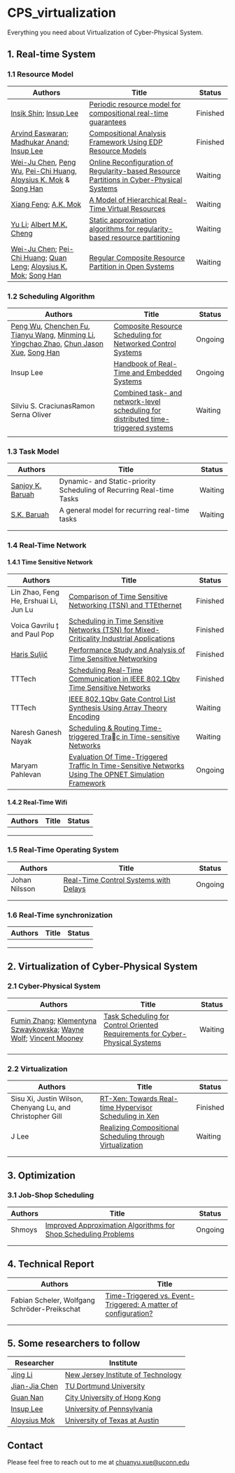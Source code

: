 # CPS_virtualization
Everything you need about Virtualization of Cyber-Physical System.

## 1. Real-time System

### 1.1 Resource Model

| Authors                                                      | Title                                                        | Status   |
| ------------------------------------------------------------ | ------------------------------------------------------------ | -------- |
| [Insik Shin](https://ieeexplore.ieee.org/author/37648754600); [Insup Lee](https://ieeexplore.ieee.org/author/37279665300) | [Periodic resource model for compositional real-time guarantees](https://ieeexplore.ieee.org/stamp/stamp.jsp?tp=&arnumber=1253249) | Finished |
| [Arvind Easwaran](https://ieeexplore.ieee.org/author/37681053400); [Madhukar Anand](https://ieeexplore.ieee.org/author/37399475000); [Insup Lee](https://ieeexplore.ieee.org/author/37279665300) | [Compositional Analysis Framework Using EDP Resource Models](https://ieeexplore.ieee.org/stamp/stamp.jsp?tp=&arnumber=4408298) | Finished |
| [Wei-Ju Chen](https://link.springer.com/article/10.1007/s11241-021-09364-5#auth-Wei_Ju-Chen),  [Peng Wu](https://link.springer.com/article/10.1007/s11241-021-09364-5#auth-Peng-Wu),  [Pei-Chi Huang](https://link.springer.com/article/10.1007/s11241-021-09364-5#auth-Pei_Chi-Huang),  [Aloysius K. Mok](https://link.springer.com/article/10.1007/s11241-021-09364-5#auth-Aloysius_K_-Mok) &  [Song Han](https://link.springer.com/article/10.1007/s11241-021-09364-5#auth-Song-Han) | [Online Reconfiguration of Regularity-based Resource Partitions in Cyber-Physical Systems](https://par.nsf.gov/servlets/purl/10179102) | Waiting  |
| [Xiang Feng](https://ieeexplore.ieee.org/author/37733906100); [A.K. Mok](https://ieeexplore.ieee.org/author/37268069000) | [A Model of Hierarchical Real-Time Virtual Resources](https://ieeexplore.ieee.org/stamp/stamp.jsp?tp=&arnumber=1181559) | Waiting  |
| [Yu Li](https://ieeexplore.ieee.org/author/38482065600); [Albert M.K. Cheng](https://ieeexplore.ieee.org/author/37275003800) | [Static approximation algorithms for regularity-based resource partitioning](https://ieeexplore.ieee.org/stamp/stamp.jsp?tp=&arnumber=6424798) | Waiting  |
| [Wei-Ju Chen](https://ieeexplore.ieee.org/author/37086301460); [Pei-Chi Huang](https://ieeexplore.ieee.org/author/37900068600); [Quan Leng](https://ieeexplore.ieee.org/author/37074714300); [Aloysius K. Mok](https://ieeexplore.ieee.org/author/37268069000); [Song Han](https://ieeexplore.ieee.org/author/37086128770) | [Regular Composite Resource Partition in Open Systems](https://ieeexplore.ieee.org/document/8277278) | Waiting  |

### 1.2 Scheduling Algorithm

| Authors                                                      | Title                                                        | Status  |
| ------------------------------------------------------------ | ------------------------------------------------------------ | ------- |
| [Peng Wu](https://arxiv.org/search/cs?searchtype=author&query=Wu%2C+P), [Chenchen Fu](https://arxiv.org/search/cs?searchtype=author&query=Fu%2C+C), [Tianyu Wang](https://arxiv.org/search/cs?searchtype=author&query=Wang%2C+T), [Minming Li](https://arxiv.org/search/cs?searchtype=author&query=Li%2C+M), [Yingchao Zhao](https://arxiv.org/search/cs?searchtype=author&query=Zhao%2C+Y), [Chun Jason Xue](https://arxiv.org/search/cs?searchtype=author&query=Xue%2C+C+J), [Song Han](https://arxiv.org/search/cs?searchtype=author&query=Han%2C+S) | [Composite Resource Scheduling for Networked Control Systems](https://arxiv.org/pdf/2109.13211.pdf) | Ongoing |
| Insup Lee                                                    | [Handbook of Real-Time and Embedded Systems](https://www.dropbox.com/s/tgfgapd0gxhg1x3/Handbook%20of%20Real-Time%20and%20Embedded%20Systems.pdf.pdf?dl=0) | Ongoing |
| Silviu S. CraciunasRamon Serna Oliver                        | [Combined task- and network-level scheduling for distributed time-triggered systems](https://sci-hubtw.hkvisa.net/10.1007/s11241-015-9244-x) | Waiting |
|                                                              |                                                              |         |



### 1.3 Task Model

| Authors                                                      | Title                                                        | Status  |
| ------------------------------------------------------------ | ------------------------------------------------------------ | ------- |
| [Sanjoy K. Baruah](https://link.springer.com/article/10.1023/A:1021711220939#auth-Sanjoy_K_-Baruah) | Dynamic- and Static-priority Scheduling of Recurring Real-time Tasks | Waiting |
| [S.K. Baruah](https://ieeexplore.ieee.org/author/37267782900) | A general model for recurring real-time tasks                | Waiting |
|                                                              |                                                              |         |
|                                                              |                                                              |         |



### 1.4 Real-Time Network

#### 1.4.1 Time Sensitive Network

| Authors                                                      | Title                                                        | Status   |
| ------------------------------------------------------------ | ------------------------------------------------------------ | -------- |
| Lin Zhao, Feng He, Ershuai Li, Jun Lu                        | [Comparison of Time Sensitive Networking (TSN) and TTEthernet](https://sci-hubtw.hkvisa.net/10.1109/dasc.2018.8569454#) | Finished |
| Voica Gavrilu ̧t and Paul Pop                                 | [Scheduling in Time Sensitive Networks (TSN) for Mixed-Criticality Industrial Applications](https://sci-hub.se/10.1109/wfcs.2018.8402374) | Finished |
| [Haris Suljić](https://www.researchgate.net/profile/Haris-Suljic) | [Performance Study and Analysis of Time Sensitive Networking](https://www.researchgate.net/publication/341509071_Performance_Study_and_Analysis_of_Time_Sensitive_Networking) | Finished |
| TTTech                                                       | [Scheduling Real-Time Communication in IEEE 802.1Qbv Time Sensitive Networks](https://www.researchgate.net/profile/Silviu-Craciunas-3/publication/308985854_Scheduling_Real-Time_Communication_in_IEEE_8021Qbv_Time_Sensitive_Networks/links/5e58cc624585152ce8f4ddc7/Scheduling-Real-Time-Communication-in-IEEE-8021Qbv-Time-Sensitive-Networks.pdf) | Finished |
| TTTech                                                       | [IEEE 802.1Qbv Gate Control List Synthesis Using Array Theory Encoding](https://sci-hub.se/10.1109/rtas.2018.00008) | Waiting  |
| Naresh Ganesh Nayak                                          | [Scheduling & Routing Time-triggered Trac in Time-sensitive Networks](https://d-nb.info/1172717451/34) | Waiting  |
| Maryam Pahlevan                                              | [Evaluation Of Time-Triggered Traffic In Time-Sensitive Networks Using The OPNET Simulation Framework](https://ieeexplore.ieee.org/stamp/stamp.jsp?tp=&arnumber=8374471) | Ongoing  |



#### 1.4.2 Real-Time Wifi

| Authors | Title | Status |
| ------- | ----- | ------ |
|         |       |        |
|         |       |        |
|         |       |        |



### 1.5 Real-Time Operating System

| Authors       | Title                                                        | Status  |
| ------------- | ------------------------------------------------------------ | ------- |
| Johan Nilsson | [Real-Time Control Systems with Delays](https://lucris.lub.lu.se/ws/portalfiles/portal/4419523/8840255.pdf) | Ongoing |
|               |                                                              |         |
|               |                                                              |         |



### 1.6 Real-Time synchronization

| Authors | Title | Status |
| ------- | ----- | ------ |
|         |       |        |
|         |       |        |
|         |       |        |



## 2. Virtualization of Cyber-Physical System

### 2.1 Cyber-Physical System

| Authors                                                      | Title                                                        | Status  |
| ------------------------------------------------------------ | ------------------------------------------------------------ | ------- |
| [Fumin Zhang](https://ieeexplore.ieee.org/author/37406187900); [Klementyna Szwaykowska](https://ieeexplore.ieee.org/author/37572684500); [Wayne Wolf](https://ieeexplore.ieee.org/author/37284351200); [Vincent Mooney](https://ieeexplore.ieee.org/author/37272379700) | [Task Scheduling for Control Oriented Requirements for Cyber-Physical Systems](https://smartech.gatech.edu/bitstream/handle/1853/51151/FuminZhang_Taskscheduling_RTSS08.pdf?sequence=1&isAllowed=y) | Waiting |
|                                                              |                                                              |         |
|                                                              |                                                              |         |

### 2.2 Virtualization

| Authors                                                   | Title                                                        | Status   |
| --------------------------------------------------------- | ------------------------------------------------------------ | -------- |
| Sisu Xi, Justin Wilson, Chenyang Lu, and Christopher Gill | [RT-Xen: Towards Real-time Hypervisor Scheduling in Xen](https://www.cse.wustl.edu/~cdgill/publications/EMSOFT2011RTXen.pdf) | Finished |
| J Lee                                                     | [Realizing Compositional Scheduling through Virtualization](https://ieeexplore.ieee.org/stamp/stamp.jsp?arnumber=6200074) | Waiting  |
|                                                           |                                                              |          |
|                                                           |                                                              |          |



## 3. Optimization

### 3.1 Job-Shop Scheduling

| Authors | Title                                                        | Status  |
| ------- | ------------------------------------------------------------ | ------- |
| Shmoys  | [Improved Approximation Algorithms for Shop Scheduling Problems](https://ecommons.cornell.edu/bitstream/handle/1813/8804/TR000921.pdf?sequence=1) | Ongoing |
|         |                                                              |         |
|         |                                                              |         |



## 4. Technical Report

| Authors                                      | Title                                                        |
| -------------------------------------------- | ------------------------------------------------------------ |
| Fabian Scheler, Wolfgang Schröder-Preikschat | [Time-Triggered vs. Event-Triggered: A matter of configuration?](https://citeseerx.ist.psu.edu/viewdoc/download?doi=10.1.1.83.9896&rep=rep1&type=pdf) |
|                                              |                                                              |
|                                              |                                                              |



## 5. Some researchers to follow

| Researcher                                                   | Institute                                                    |
| ------------------------------------------------------------ | ------------------------------------------------------------ |
| [Jing Li](https://web.njit.edu/~jingli/)                     | [New Jersey Institute of Technology](http://www.njit.edu/)   |
| [Jian-Jia Chen](https://scholar.google.com/citations?user=_kx4s9QAAAAJ&hl=en&oi=ao) | [TU Dortmund University](https://scholar.google.com/citations?view_op=view_org&hl=en&org=5497375711675216526) |
| [Guan Nan](https://scholar.google.com/citations?user=3C7SPAgAAAAJ&hl=en&oi=ao) | [City University of Hong Kong](https://scholar.google.com/citations?view_op=view_org&hl=en&org=6442500540992846260) |
| [Insup Lee](https://scholar.google.com/citations?user=qPlUgrgAAAAJ&hl=en&oi=ao) | [University of Pennsylvania](https://scholar.google.com/citations?view_op=view_org&hl=en&org=18168328457749716238) |
| [Aloysius Mok](https://scholar.google.com/citations?hl=en&user=M6urChQAAAAJ) | [University of Texas at Austin](https://scholar.google.com/citations?view_op=view_org&hl=en&org=14823011757688503605) |

## Contact

Please feel free to reach out to me at chuanyu.xue@uconn.edu
